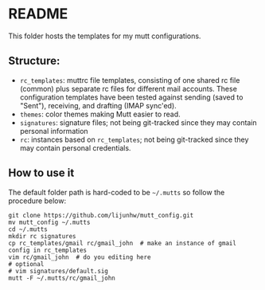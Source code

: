 # README

This folder hosts the templates for my mutt configurations. 

## Structure:

* `rc_templates`: muttrc file templates, consisting of one shared rc file (common) plus separate rc files for different mail accounts. These configuration templates have been tested against sending (saved to "Sent"), receiving, and drafting (IMAP sync'ed). 
* `themes`: color themes making Mutt easier to read. 
* `signatures`: signature files; not being git-tracked since they may contain personal information
* `rc`: instances based on `rc_templates`; not being git-tracked since they may contain personal credentials.


## How to use it

The default folder path is hard-coded to be `~/.mutts` so follow the procedure below:

```
git clone https://github.com/lijunhw/mutt_config.git
mv mutt_config ~/.mutts
cd ~/.mutts
mkdir rc signatures
cp rc_templates/gmail rc/gmail_john  # make an instance of gmail config in rc_templates
vim rc/gmail_john  # do you editing here
# optional 
# vim signatures/default.sig
mutt -F ~/.mutts/rc/gmail_john
```

